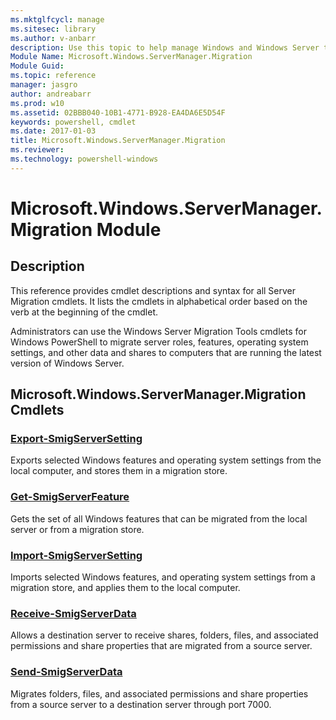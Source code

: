 ```yaml
---
ms.mktglfcycl: manage
ms.sitesec: library
ms.author: v-anbarr
description: Use this topic to help manage Windows and Windows Server technologies with Windows PowerShell.
Module Name: Microsoft.Windows.ServerManager.Migration
Module Guid:
ms.topic: reference
manager: jasgro
author: andreabarr
ms.prod: w10
ms.assetid: 02BBB040-10B1-4771-B928-EA4DA6E5D54F
keywords: powershell, cmdlet
ms.date: 2017-01-03
title: Microsoft.Windows.ServerManager.Migration
ms.reviewer:
ms.technology: powershell-windows
---
```



# Microsoft.Windows.ServerManager.Migration Module
## Description
This reference provides cmdlet descriptions and syntax for all Server Migration cmdlets. It lists the cmdlets in alphabetical order based on the verb at the beginning of the cmdlet.

Administrators can use the Windows Server Migration Tools cmdlets for Windows PowerShell to migrate server roles, features, operating system settings, and other data and shares to computers that are running the latest version of Windows Server.

## Microsoft.Windows.ServerManager.Migration Cmdlets
### [Export-SmigServerSetting](./Export-SmigServerSetting.md)
Exports selected Windows features and operating system settings from the local computer, and stores them in a migration store.

### [Get-SmigServerFeature](./Get-SmigServerFeature.md)
Gets the set of all Windows features that can be migrated from the local server or from a migration store.

### [Import-SmigServerSetting](./Import-SmigServerSetting.md)
Imports selected Windows features, and operating system settings from a migration store, and applies them to the local computer.

### [Receive-SmigServerData](./Receive-SmigServerData.md)
Allows a destination server to receive shares, folders, files, and associated permissions and share properties that are migrated from a source server.

### [Send-SmigServerData](./Send-SmigServerData.md)
Migrates folders, files, and associated permissions and share properties from a source server to a destination server through port 7000.

